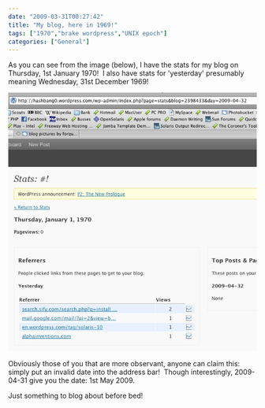 ```yaml
---
date: "2009-03-31T00:27:42"
title: "My blog, here in 1969!"
tags: ["1970","brake wordpress","UNIX epoch"]
categories: ["General"]
---
```


As you can see from the image (below), I have the stats for my blog on Thursday, 1st January 1970!  I also have stats for 'yesterday' presumably meaning Wednesday, 31st December 1969!

![alt text](Picture2.png "Screenshot of wrong post date")

Obviously those of you that are more observant, anyone can claim this: simply put an invalid date into the address bar!  Though interestingly, 2009-04-31 give you the date: 1st May 2009.

Just something to blog about before bed!
